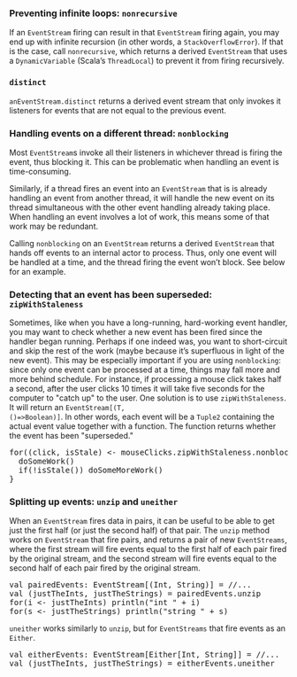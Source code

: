 ### Preventing infinite loops: `nonrecursive`

If an `EventStream` firing can result in that `EventStream`
firing again, you may end up with infinite recursion (in other words, a `StackOverflowError`).
If that is the case, call `nonrecursive`, which returns
a derived `EventStream` that uses a `DynamicVariable` (Scala’s `ThreadLocal`)
to prevent it from firing recursively.


### `distinct`

`anEventStream.distinct` returns a derived event stream that only invokes it listeners for
events that are not equal to the previous event.

### Handling events on a different thread: `nonblocking`

Most `EventStream`s invoke all their listeners in whichever thread is firing the event,
thus blocking it. This can be problematic when handling an event is time-consuming.

Similarly, if a thread fires an event into an `EventStream` that
is is already handling an event from another thread, it will handle the new event on its thread
simultaneous with the other event handling already taking place. When handling
an event involves a lot of work, this means some of that work may be redundant.

Calling `nonblocking` on an `EventStream` returns a derived `EventStream`
that hands off events to an internal actor to process. Thus, only one event will be handled
at a time, and the thread firing the event won’t block. See below for an example.

### Detecting that an event has been superseded: `zipWithStaleness`

Sometimes, like when you have a long-running, hard-working event handler, you may want
to check whether a new event has been fired since the handler began running. Perhaps
if one indeed was, you want to short-circuit and skip the rest of the work (maybe because
it’s superfluous in light of the new event). This may be especially important if you are using
`nonblocking`: since only one event can be processed at a time, things may fall
more and more behind schedule. For instance, if processing a mouse click takes half a second,
after the user clicks 10 times it will take five seconds for the computer to "catch up" to the
user. One solution is to use `zipWithStaleness`. It will return an
<code>EventStream[(T, ()=&gt;Boolean)]</code>. In other words, each event will be a `Tuple2`
containing the actual event value together with a function. The function returns whether the
event has been "superseded."

<pre class="brush: scala">
for((click, isStale) <- mouseClicks.zipWithStaleness.nonblocking) {
  doSomeWork()
  if(!isStale()) doSomeMoreWork()
}
</pre>

### Splitting up events: `unzip` and `uneither`

When an `EventStream` fires data in pairs, it can be useful to be able to
get just the first half (or just the second half) of that pair. The `unzip`
method works on `EventStream` that fire pairs, and returns a pair of new 
`EventStreams`, where the first stream will fire events equal to the first
half of each pair fired by the original stream, and the second stream will fire events
equal to the second half of each pair fired by the original stream.

<pre class="brush: scala">
val pairedEvents: EventStream[(Int, String)] = //...
val (justTheInts, justTheStrings) = pairedEvents.unzip
for(i <- justTheInts) println("int " + i)
for(s <- justTheStrings) println("string " + s)
</pre>

`uneither` works similarly to `unzip`, but for `EventStreams`
that fire events as an `Either`.

<pre class="brush: scala">
val eitherEvents: EventStream[Either[Int, String]] = //...
val (justTheInts, justTheStrings) = eitherEvents.uneither
</pre>

